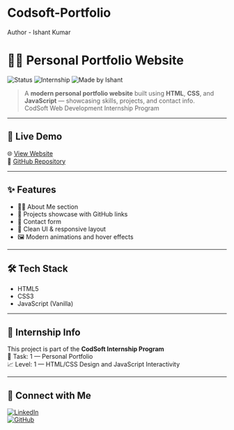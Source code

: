 # Codsoft-Portfolio
Author - Ishant Kumar
# 👨‍💻 Personal Portfolio Website

![Status](https://img.shields.io/badge/Live%20Demo-Available-00bfff?style=flat-square&logo=githubpages)
![Internship](https://img.shields.io/badge/Task%201-Level%201-orange?style=flat-square&logo=codersrank)
![Made by Ishant](https://img.shields.io/badge/Made%20by-Ishant%20Kumar-blueviolet?style=flat-square)

> A **modern personal portfolio website** built using **HTML**, **CSS**, and **JavaScript** — showcasing skills, projects, and contact info.  
> CodSoft Web Development Internship Program

---

## 🚀 Live Demo

🌐 [View Website](https://anirban4ru.github.io/Codsoft-Portfolio/)  
📂 [GitHub Repository](https://github.com/Anirban4ru/Codsoft-Portfolio)

---

## ✨ Features

- 🧑‍💼 About Me section  
- 💼 Projects showcase with GitHub links  
- 📧 Contact form  
- 🎨 Clean UI & responsive layout  
- 🖼️ Modern animations and hover effects

---

## 🛠️ Tech Stack

- HTML5  
- CSS3  
- JavaScript (Vanilla)

---

## 📌 Internship Info

This project is part of the **CodSoft Internship Program**  
📁 Task: 1 — Personal Portfolio  
📈 Level: 1 — HTML/CSS Design and JavaScript Interactivity

---

## 🤝 Connect with Me

[![LinkedIn](https://img.shields.io/badge/LinkedIn-Anirban%20Chatterjee-blue?style=flat-square&logo=linkedin)](https://www.linkedin.com/in/anirban4ru)  
[![GitHub](https://img.shields.io/badge/GitHub-Anirban4ru-black?style=flat-square&logo=github)](https://github.com/Anirban4ru)
